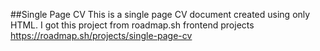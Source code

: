 ##Single Page CV
This is a single page CV document created using only HTML. I got this project from roadmap.sh frontend projects 
https://roadmap.sh/projects/single-page-cv
